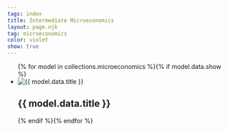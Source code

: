 ```yaml
---
tags: index
title: Intermediate Microeconomics
layout: page.njk
tag: microeconomics
color: violet
show: true
---
```

<ul class="relative [&_li]:bg-[color:var(--c-2)] hover:[&_li]:bg-[color:var(--c-1)] [&_li]:rounded-md [&_li]:flex-auto hover:[&_li]:shadow-lg grid lg:grid-cols-3 grid-cols-1 gap-4 items-center flex p-8 w-full">
{% for model in collections.microeconomics %}{% if model.data.show %}
<li class="relative group">
<img src="{{ model.data.thumbnail }}" alt="{{ model.data.title }}" class="w-full h-64 object-cover rounded-md transform transition-all duration-500" />
<div class="shadow-md absolute inset-0 bg-gradient-to-t from-10% group-hover:from-10% backdrop-blur-sm from-violet-300/70 to-slate-100/10 p-4 rounded-md transition-colors transition-all duration-1000">
<h2 class="group-hover:translate-y-56 transition duration-300
absolute z-20 w-full left-0 top-0 text-[color:var(--c-2)] font-extralight p-2 rounded-md bg-[color:var(--c-3)] group-hover:bg-[color:var(--c-4)] md:text-md text-xs transition-colors duration-200 group-hover:text-[color:var(--c-2)] font-semibold shadow-sm transition-transform duration-400">{{ model.data.title }}</h2>
<a href="{{ model.url }}" class="shadow-[inset_-1px_-1px_0px_rgba(255,255,255,0.3),inset_1px_1px_0px_rgba(150,150,150,0.9)]
absolute z-10 inset-0 bg-gradient-to-b opacity-90 from-[color:var(--c-3)] to-[color:var(--c-4)] rounded-md group-hover:opacity-0 transition duration-400 delay-200"></a>
</div>
</li>
{% endif %}{% endfor %}
</ul>
